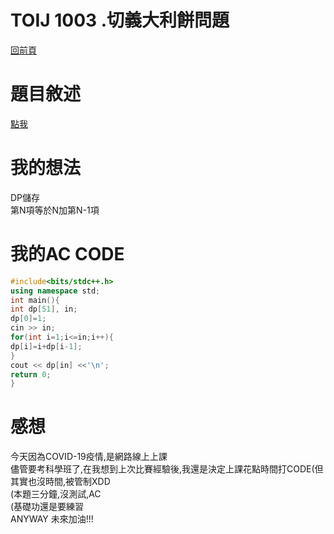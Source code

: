 # TOIJ 1003 .切義大利餅問題
[回前頁](https://whaleon120.github.io/blogs/info/main)
# 題目敘述
[點我](https://tioj.ck.tp.edu.tw/problems/1003)  
# 我的想法  
DP儲存  
第N項等於N加第N-1項
# 我的AC CODE
``` cpp
#include<bits/stdc++.h>
using namespace std;
int main(){
int dp[51], in;
dp[0]=1;
cin >> in;
for(int i=1;i<=in;i++){
dp[i]=i+dp[i-1];
}
cout << dp[in] <<'\n';
return 0;
}
``` 
# 感想  
今天因為COVID-19疫情,是網路線上上課  
儘管要考科學班了,在我想到上次比賽經驗後,我還是決定上課花點時間打CODE(但其實也沒時間,被管制XDD  
(本題三分鐘,沒測試,AC  
(基礎功還是要練習  
ANYWAY 未來加油!!!
